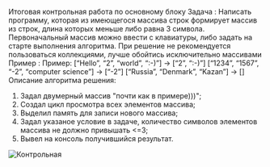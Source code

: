 Итоговая контрольная работа по основному блоку
Задача :
Написать программу, которая из имеющегося массива строк формирует массив из строк, длина которых меньше либо равна 3 символа. Первоначальный массив можно ввести с клавиатуры, либо задать на старте выполнения алгоритма. При решение не рекомендуется пользоваться коллекциями, лучше обойтись исключительно массивами
Пример : Пример:
[“Hello”, “2”, “world”, “:-)”] → [“2”, “:-)”]
[“1234”, “1567”, “-2”, “computer science”] → [“-2”]
[“Russia”, “Denmark”, “Kazan”] → []
Описание алгоритма решения:
1. Задал двумерный массив "почти как в примере)))";
2. Создал цикл просмотра всех элементов массива;
3. Выделил память для записи нового массива;
4. Задал указаное условие в задаче, количество символов элементов массива не должно привышать <=3;
5. Вывел на консоль получившийся результат.



![Контрольная](https://github.com/Musinov/Control-work/assets/162788752/a8070315-f680-4f7c-8924-0e0d26e5d90a)
